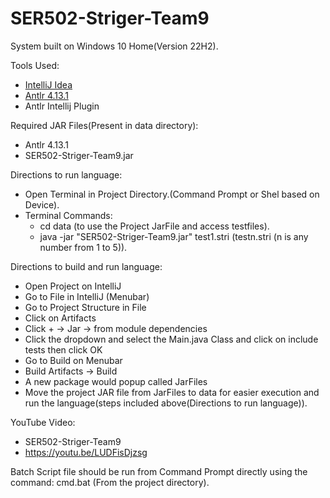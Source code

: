 # SER502-Striger-Team9

System built on Windows 10 Home(Version 22H2).

Tools Used:
- [IntelliJ Idea](https://www.jetbrains.com/idea/)
- [Antlr 4.13.1](https://www.antlr.org/download.html)
- Antlr Intellij Plugin

Required JAR Files(Present in data directory):
- Antlr 4.13.1
- SER502-Striger-Team9.jar

Directions to run language:
- Open Terminal in Project Directory.(Command Prompt or Shel based on Device).
- Terminal Commands:
  - cd data (to use the Project JarFile and access testfiles).
  - java -jar "SER502-Striger-Team9.jar" test1.stri (testn.stri (n is any number from 1 to 5)).

Directions to build and run language:
- Open Project on IntelliJ
- Go to File in IntelliJ (Menubar)
- Go to Project Structure in File
- Click on Artifacts
- Click + -> Jar -> from module dependencies
- Click the dropdown and select the Main.java Class and click on include tests then click OK
- Go to Build on Menubar
- Build Artifacts -> Build
- A new package would popup called JarFiles
- Move the project JAR file from JarFiles to data for easier execution and run the language(steps included above(Directions to run language)).

YouTube Video:
- SER502-Striger-Team9
- https://youtu.be/LUDFisDjzsg

Batch Script file should be run from Command Prompt directly using the command:
cmd.bat (From the project directory).
